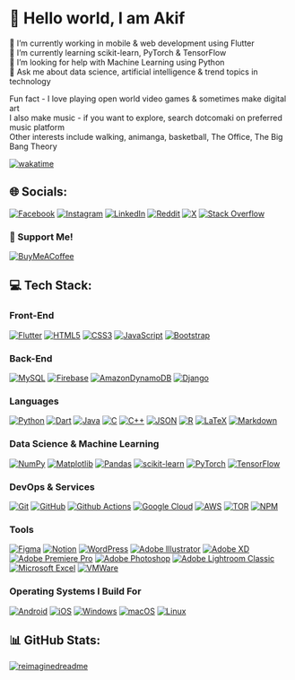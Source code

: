 # 👾 Hello world, I am Akif
🔭 I’m currently working in mobile & web development using Flutter<br>
🌱 I’m currently learning scikit-learn, PyTorch & TensorFlow<br>
🤝 I’m looking for help with Machine Learning using Python<br>
💬 Ask me about data science, artificial intelligence & trend topics in technology<br>

Fun fact - I love playing open world video games & sometimes make digital art<br>
I also make music - if you want to explore, search dotcomaki on preferred music platform<br>
Other interests include walking, animanga, basketball, The Office, The Big Bang Theory

[![wakatime](https://wakatime.com/badge/user/018de45f-f22a-4ba2-af72-6f78966ba028.svg)](https://wakatime.com/@018de45f-f22a-4ba2-af72-6f78966ba028)<br>

## 🌐 Socials:
[![Facebook](https://img.shields.io/badge/Facebook-%231877F2.svg?style=for-the-badge&logo=Facebook&logoColor=white)](https://facebook.com/imdakif)
[![Instagram](https://img.shields.io/badge/Instagram-%23E4405F.svg?style=for-the-badge&logo=Instagram&logoColor=white)](https://instagram.com/dotcomaki)
[![LinkedIn](https://img.shields.io/badge/LinkedIn-%230077B5.svg?style=for-the-badge&logo=linkedin&logoColor=white)](https://linkedin.com/in/dotcomaki)
[![Reddit](https://img.shields.io/badge/Reddit-%23FF4500.svg?style=for-the-badge&logo=Reddit&logoColor=white)](https://reddit.com/user/dotcomaki)
[![X](https://img.shields.io/badge/X-black.svg?style=for-the-badge&logo=X&logoColor=white)](https://x.com/dotcomaki)
[![Stack Overflow](https://img.shields.io/badge/-Stackoverflow-FE7A16?style=for-the-badge&logo=stack-overflow&logoColor=white)](https://stackoverflow.com/users/23791229)<br>

### 🥐 Support Me!
[![BuyMeACoffee](https://img.shields.io/badge/Buy%20Me%20a%20Coffee-ffdd00?style=for-the-badge&logo=buy-me-a-coffee&logoColor=black)](https://buymeacoffee.com/dotcomaki)<br>

## 💻 Tech Stack:

### Front-End
[![Flutter](https://img.shields.io/badge/Flutter-%2302569B.svg?style=for-the-badge&logo=Flutter&logoColor=white)](https://flutter.dev/)
[![HTML5](https://img.shields.io/badge/html5-%23E34F26.svg?style=for-the-badge&logo=html5&logoColor=white)](https://developer.mozilla.org/en-US/docs/Web/HTML)
[![CSS3](https://img.shields.io/badge/css3-%231572B6.svg?style=for-the-badge&logo=css3&logoColor=white)](https://css3.com/)
[![JavaScript](https://img.shields.io/badge/javascript-%23323330.svg?style=for-the-badge&logo=javascript&logoColor=%23F7DF1E)](https://developer.mozilla.org/en-US/docs/Web/JavaScript)
[![Bootstrap](https://img.shields.io/badge/bootstrap-%238511FA.svg?style=for-the-badge&logo=bootstrap&logoColor=white)](https://getbootstrap.com/)<br>

### Back-End
[![MySQL](https://img.shields.io/badge/mysql-%2300000f.svg?style=for-the-badge&logo=mysql&logoColor=white)](https://www.mysql.com/)
[![Firebase](https://img.shields.io/badge/firebase-%23039BE5.svg?style=for-the-badge&logo=firebase)](https://firebase.google.com/)
[![AmazonDynamoDB](https://img.shields.io/badge/Amazon%20DynamoDB-4053D6?style=for-the-badge&logo=Amazon%20DynamoDB&logoColor=white)](https://aws.amazon.com/dynamodb/)
[![Django](https://img.shields.io/badge/django-%23092E20.svg?style=for-the-badge&logo=django&logoColor=white)](https://www.djangoproject.com/)<br>

### Languages
[![Python](https://img.shields.io/badge/python-3670A0?style=for-the-badge&logo=python&logoColor=ffdd54)](https://python.org)
[![Dart](https://img.shields.io/badge/dart-%230175C2.svg?style=for-the-badge&logo=dart&logoColor=white)](https://dart.dev/)
[![Java](https://img.shields.io/badge/java-%23ED8B00.svg?style=for-the-badge&logo=openjdk&logoColor=white)](https://www.java.com/en/)
[![C](https://img.shields.io/badge/c-%2300599C.svg?style=for-the-badge&logo=c&logoColor=white)](https://en.cppreference.com/w/c/language)
[![C++](https://img.shields.io/badge/c++-%2300599C.svg?style=for-the-badge&logo=c%2B%2B&logoColor=white)](https://devdocs.io/cpp/)
[![JSON](https://img.shields.io/badge/json-5E5C5C?style=for-the-badge&logo=json&logoColor=white)](https://www.json.org/json-en.html)
[![R](https://img.shields.io/badge/r-%23276DC3.svg?style=for-the-badge&logo=r&logoColor=white)](https://www.r-project.org/)
[![LaTeX](https://img.shields.io/badge/latex-%23008080.svg?style=for-the-badge&logo=latex&logoColor=white)](https://www.latex-project.org/)
[![Markdown](https://img.shields.io/badge/markdown-%23000000.svg?style=for-the-badge&logo=markdown&logoColor=white)](https://www.markdownguide.org/)<br>

### Data Science & Machine Learning
[![NumPy](https://img.shields.io/badge/numpy-%23013243.svg?style=for-the-badge&logo=numpy&logoColor=white)](https://numpy.org/)
[![Matplotlib](https://img.shields.io/badge/Matplotlib-%23ffffff.svg?style=for-the-badge&logo=Matplotlib&logoColor=black)](https://matplotlib.org/)
[![Pandas](https://img.shields.io/badge/pandas-%23150458.svg?style=for-the-badge&logo=pandas&logoColor=white)](https://pandas.pydata.org/)
[![scikit-learn](https://img.shields.io/badge/scikit--learn-%23F7931E.svg?style=for-the-badge&logo=scikit-learn&logoColor=white)](https://scikit-learn.org/stable/)
[![PyTorch](https://img.shields.io/badge/PyTorch-%23EE4C2C.svg?style=for-the-badge&logo=PyTorch&logoColor=white)](https://pytorch.org/)
[![TensorFlow](https://img.shields.io/badge/TensorFlow-%23FF6F00.svg?style=for-the-badge&logo=TensorFlow&logoColor=white)](https://www.tensorflow.org/)<br>

### DevOps & Services
[![Git](https://img.shields.io/badge/git-%23F05033.svg?style=for-the-badge&logo=git&logoColor=white)](https://git-scm.com/)
[![GitHub](https://img.shields.io/badge/github-%23121011.svg?style=for-the-badge&logo=github&logoColor=white)](https://github.com)
[![Github Actions](https://img.shields.io/badge/GitHub%20Actions-2088FF?style=for-the-badge&logo=GitHub%20Actions&logoColor=white)](https://github.com/features/actions)
[![Google Cloud](https://img.shields.io/badge/GoogleCloud-%234285F4.svg?style=for-the-badge&logo=google-cloud&logoColor=white)](https://cloud.google.com/)
[![AWS](https://img.shields.io/badge/Amazon_AWS-232F3E?style=for-the-badge&logo=amazon-aws&logoColor=white)](https://aws.amazon.com/)
[![TOR](https://img.shields.io/badge/tor-%237E4798.svg?style=for-the-badge&logo=tor-project&logoColor=white)](https://www.torproject.org/)
[![NPM](https://img.shields.io/badge/NPM-%23CB3837.svg?style=for-the-badge&logo=npm&logoColor=white)](https://www.npmjs.com/)<br>

### Tools
[![Figma](https://img.shields.io/badge/figma-%23F24E1E.svg?style=for-the-badge&logo=figma&logoColor=white)](https://www.figma.com/)
[![Notion](https://img.shields.io/badge/Notion-%23000000.svg?style=for-the-badge&logo=notion&logoColor=white)](https://www.notion.so/)
[![WordPress](https://img.shields.io/badge/WordPress-%23117AC9.svg?style=for-the-badge&logo=WordPress&logoColor=white)](https://wordpress.com/)
[![Adobe Illustrator](https://img.shields.io/badge/adobe%20illustrator-%23FF9A00.svg?style=for-the-badge&logo=adobe%20illustrator&logoColor=white)](https://www.adobe.com/in/products/illustrator.html)
[![Adobe XD](https://img.shields.io/badge/Adobe%20XD-470137?style=for-the-badge&logo=Adobe%20XD&logoColor=#FF61F6)](https://adobexdplatform.com/)
[![Adobe Premiere Pro](https://img.shields.io/badge/Adobe%20Premiere%20Pro-9999FF.svg?style=for-the-badge&logo=Adobe%20Premiere%20Pro&logoColor=white)](https://www.adobe.com/in/products/premiere.html)
[![Adobe Photoshop](https://img.shields.io/badge/adobe%20photoshop-%2331A8FF.svg?style=for-the-badge&logo=adobe%20photoshop&logoColor=white)](https://www.adobe.com/products/photoshop.html)
[![Adobe Lightroom Classic](https://img.shields.io/badge/Adobe%20Lightroom%20Classic-31A8FF.svg?style=for-the-badge&logo=Adobe%20Lightroom%20Classic&logoColor=white)](https://www.adobe.com/in/products/photoshop-lightroom-classic.html)
[![Microsoft Excel](https://img.shields.io/badge/Microsoft_Excel-217346?style=for-the-badge&logo=microsoft-excel&logoColor=white)](https://www.microsoft.com/en-in/microsoft-365/excel)
[![VMWare](https://img.shields.io/badge/VMware-231f20?style=for-the-badge&logo=VMware&logoColor=white)](https://www.vmware.com/)<br>

### Operating Systems I Build For
[![Android](https://img.shields.io/badge/Android-3DDC84?style=for-the-badge&logo=android&logoColor=white)](https://www.android.com/)
[![iOS](https://img.shields.io/badge/iOS-000000?style=for-the-badge&logo=ios&logoColor=white)](https://developer.apple.com/ios/)
[![Windows](https://img.shields.io/badge/Windows-0078D6?style=for-the-badge&logo=windows&logoColor=white)](https://www.microsoft.com/en-in/windows?r=1)
[![macOS](https://img.shields.io/badge/mac%20os-000000?style=for-the-badge&logo=macos&logoColor=F0F0F0)](https://www.apple.com/in/macos/sonoma/)
[![Linux](https://img.shields.io/badge/Linux-FCC624?style=for-the-badge&logo=linux&logoColor=black)](https://www.linux.org/)<br>

## 📊 GitHub Stats:
[![reimaginedreadme](https://myreadme.vercel.app/api/embed/dotcomaki?panels=userstatistics,toprepositories,toplanguages,commitgraph)](https://boulderbugle.com/reimaginedreadme-D76PMmZg)
